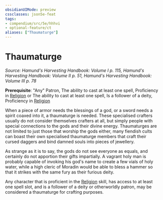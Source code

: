 ```yaml
---
obsidianUIMode: preview
cssclasses: json5e-feat
tags:
- compendium/src/5e/hhhvi
- optional-feature/ct
aliases: ["Thaumaturge"]
---
```

# Thaumaturge
*Source: Hamund's Harvesting Handbook: Volume I p. 115, Hamund's Harvesting Handbook: Volume II p. 51, Hamund's Harvesting Handbook: Volume III p. 78*  

**Prerequisite**: "Any" Patron, The ability to cast at least one spell, Proficiency in [Religion](2-Mechanics/CLI/rules/skills.md#Religion) or The ability to cast at least one spell, Is a follower of a deity, Proficiency in [Religion](2-Mechanics/CLI/rules/skills.md#Religion)

When a piece of armor needs the blessings of a god, or a sword needs a spirit coaxed into it, a thaumaturge is needed. These specialised crafters usually do not consider themselves crafters at all, but simply people with special connections to the gods and their divine energy. Thaumaturges are not limited to just those that worship the gods either, many fiendish cults can boast their own specialised thaumaturge members that craft their cursed daggers and bind damned souls into pieces of jewellery.

As strange as it is to say, the gods do not see everyone as equals, and certainly do not apportion their gifts impartially. A vagrant holy man is probably capable of invoking his god's name to create a few vials of holy water, while a high cleric of Moradin would be able to bless a hammer so that it strikes with the same fury as their furious deity.

Any character that is proficient in the [Religion](2-Mechanics/CLI/rules/skills.md#Religion) skill, has access to at least one spell slot, and is a follower of a deity or otherworldly patron, may be considered a thaumaturge for crafting purposes.